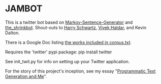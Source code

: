 JAMBOT
======

This is a twitter bot based on [Markov-Sentence-Generator](https://github.com/jiko/Markov-Sentence-Generator) and [the_shrinkbot](https://github.com/jiko/the_shrinkbot). Shout-outs to [Harry Schwartz](https://github.com/hrs), [Vivek Haldar](https://github.com/vivekhaldar), and Kevin Dalton.

There is a Google Doc listing [the works included in corpus.txt](https://docs.google.com/document/d/1Gd79hhSKXYAsstW3hQ5eP9vqIrcliFIlmj4UoxgOYfw/edit?pli=1).

Requires the 'twitter' pypi package: pip install twitter

See init_twit.py for info on setting up your Twitter application.

For the story of this project's inception, see my essay "[Programmatic Text Generation and Me](http://jameskoppen.com/spamdada.html)".
